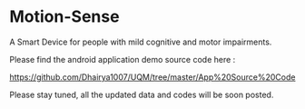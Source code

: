 # Motion-Sense
A Smart Device for people with mild cognitive and motor impairments.

Please find the android application demo source code here :

https://github.com/Dhairya1007/UQM/tree/master/App%20Source%20Code

Please stay tuned, all the updated data and codes will be soon posted.
